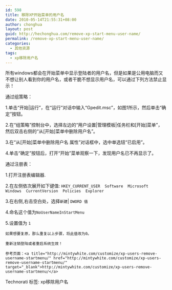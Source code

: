 ```yaml
---
id: 598
title: 移除XP开始菜单的用户名
date: 2010-05-14T21:55:31+08:00
author: chonghua
layout: post
guid: http://hechonghua.com/remove-xp-start-menu-user-name/
permalink: /remove-xp-start-menu-user-name/
categories:
  - 其他资源
tags:
  - xp移除用户名
---
```

[](http://en.wikipedia.org/wiki/File:Microsoft_Windows_XP_Logo.svg)所有windows都会在开始菜单中显示登陆者的用户名，但是如果是公用电脑而又不想让别人看到你的用户名，或者干脆不想显示用户名，可以通过下列方法禁止显示！

<!--more-->

通过组策略：

1.单击“开始|运行”，在“运行”对话中输入“Gpedit.msc”，如图1所示，然后单击“确定”按钮。

2.在“组策略”控制台中，选择左边的“用户设置|管理模板|任务栏和[开始]菜单”，然后双击右侧的“从[开始]菜单中删除用户名”。

3.在“从[开始]菜单中删除用户名 属性”对话框中，选中单选钮“已启用”。

4.单击“确定”按钮后，打开“开始”菜单观察一下，发现用户名已不再显示了。</p> 

通过注册表：

1.打开注册表编辑器. 

2.在左侧依次展开如下键值: `HKEY_CURRENT_USER  Software  Microsoft  Windows  CurrentVersion  Policies  Explorer`

3.在右侧,右击空白处，选择`新建`| `DWORD 值`

4.命名这个值为`NoUserNameInStartMenu`

5.设置值为 `1`

`如果想要复原，那么重复以上步骤，将此值改为0。`

`重新注销登陆或者重启系统生效！`

`参考页面：<a title="http://mintywhite.com/customize/xp-users-remove-username-startmenu/" href="http://mintywhite.com/customize/xp-users-remove-username-startmenu/" target="_blank">http://mintywhite.com/customize/xp-users-remove-username-startmenu/</a>`

<div style="padding-bottom: 0px; margin: 0px; padding-left: 0px; padding-right: 0px; display: inline; float: none; padding-top: 0px" id="scid:0767317B-992E-4b12-91E0-4F059A8CECA8:70f1333c-8419-4f7a-a7ba-2c640821ceaa" class="wlWriterEditableSmartContent">
  Technorati 标签: xp移除用户名
</div>
